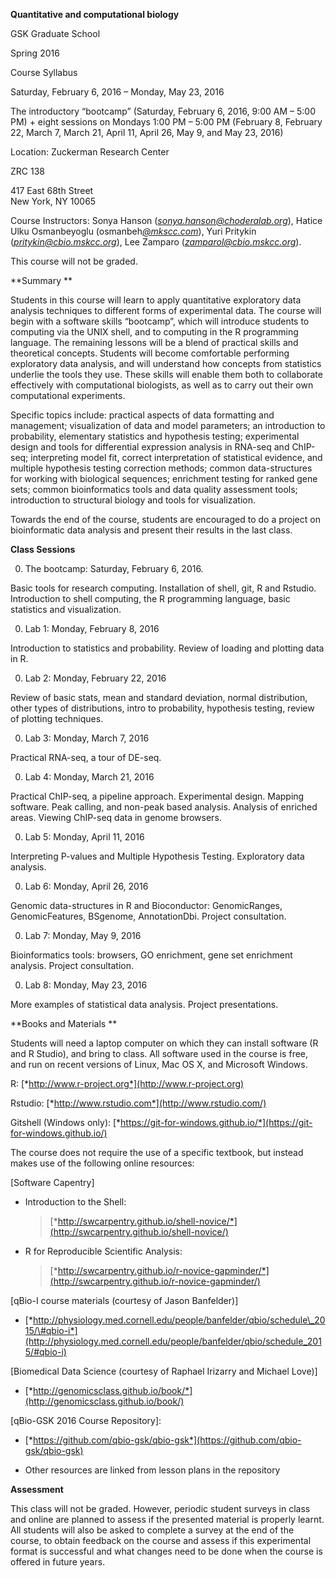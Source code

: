 **Quantitative and computational biology**

GSK Graduate School

Spring 2016

Course Syllabus

Saturday, February 6, 2016 – Monday, May 23, 2016

The introductory “bootcamp” (Saturday, February 6, 2016, 9:00 AM – 5:00
PM) + eight sessions on Mondays 1:00 PM – 5:00 PM (February 8, February
22, March 7, March 21, April 11, April 26, May 9, and May 23, 2016)

Location: Zuckerman Research Center

ZRC 138

417 East 68th Street\
New York, NY 10065

Course Instructors: Sonya Hanson
([*sonya.hanson@choderalab.org*](mailto:sonya.hanson@choderalab.org)),
Hatice Ulku Osmanbeyoglu
(osmanbeh[*@mkscc.com*](mailto:uosmanbey@gmail.com)), Yuri Pritykin
([*pritykin@cbio.mskcc.org*](mailto:pritykin@cbio.mskcc.org)), Lee
Zamparo ([*zamparol@cbio.mskcc.org*](mailto:zamparol@cbio.mskcc.org)).

This course will not be graded.

**Summary **

Students in this course will learn to apply quantitative exploratory
data analysis techniques to different forms of experimental data. The
course will begin with a software skills “bootcamp”, which will
introduce students to computing via the UNIX shell, and to computing in
the R programming language. The remaining lessons will be a blend of
practical skills and theoretical concepts. Students will become
comfortable performing exploratory data analysis, and will understand
how concepts from statistics underlie the tools they use. These skills
will enable them both to collaborate effectively with computational
biologists, as well as to carry out their own computational experiments.

Specific topics include: practical aspects of data formatting and
management; visualization of data and model parameters; an introduction
to probability, elementary statistics and hypothesis testing;
experimental design and tools for differential expression analysis in
RNA-seq and ChIP-seq; interpreting model fit, correct interpretation of
statistical evidence, and multiple hypothesis testing correction
methods; common data-structures for working with biological sequences;
enrichment testing for ranked gene sets; common bioinformatics tools and
data quality assessment tools; introduction to structural biology and
tools for visualization.

Towards the end of the course, students are encouraged to do a project
on bioinformatic data analysis and present their results in the last
class.

**Class Sessions**

0.  The bootcamp: Saturday, February 6, 2016.

Basic tools for research computing. Installation of shell, git, R and
Rstudio. Introduction to shell computing, the R programming language,
basic statistics and visualization.

0.  Lab 1: Monday, February 8, 2016

Introduction to statistics and probability. Review of loading and
plotting data in R.

0.  Lab 2: Monday, February 22, 2016

Review of basic stats, mean and standard deviation, normal distribution,
other types of distributions, intro to probability, hypothesis testing,
review of plotting techniques.

0.  Lab 3: Monday, March 7, 2016

Practical RNA-seq, a tour of DE-seq.

0.  Lab 4: Monday, March 21, 2016

Practical ChIP-seq, a pipeline approach. Experimental design. Mapping
software. Peak calling, and non-peak based analysis. Analysis of
enriched areas. Viewing ChIP-seq data in genome browsers.

0.  Lab 5: Monday, April 11, 2016

Interpreting P-values and Multiple Hypothesis Testing. Exploratory data
analysis.

0.  Lab 6: Monday, April 26, 2016

Genomic data-structures in R and Bioconductor: GenomicRanges,
GenomicFeatures, BSgenome, AnnotationDbi. Project consultation.

0.  Lab 7: Monday, May 9, 2016

Bioinformatics tools: browsers, GO enrichment, gene set enrichment
analysis. Project consultation.

0.  Lab 8: Monday, May 23, 2016

More examples of statistical data analysis. Project presentations.

**Books and Materials **

Students will need a laptop computer on which they can install software
(R and R Studio), and bring to class. All software used in the course is
free, and run on recent versions of Linux, Mac OS X, and Microsoft
Windows.

R: [*http://www.r-project.org*](http://www.r-project.org)

Rstudio: [*http://www.rstudio.com*](http://www.rstudio.com/)

Gitshell (Windows only):
[*https://git-for-windows.github.io/*](https://git-for-windows.github.io/)

The course does not require the use of a specific textbook, but instead
makes use of the following online resources:

\[Software Capentry\]

-   Introduction to the Shell:
    > [*http://swcarpentry.github.io/shell-novice/*](http://swcarpentry.github.io/shell-novice/)

-   R for Reproducible Scientific Analysis:
    > [*http://swcarpentry.github.io/r-novice-gapminder/*](http://swcarpentry.github.io/r-novice-gapminder/)

\[qBio-I course materials (courtesy of Jason Banfelder)\]

-   [*http://physiology.med.cornell.edu/people/banfelder/qbio/schedule\_2015/\#qbio-i*](http://physiology.med.cornell.edu/people/banfelder/qbio/schedule_2015/#qbio-i)

\[Biomedical Data Science (courtesy of Raphael Irizarry and Michael
Love)\]

-   [*http://genomicsclass.github.io/book/*](http://genomicsclass.github.io/book/)

\[qBio-GSK 2016 Course Repository\]:

-   [*https://github.com/qbio-gsk/qbio-gsk*](https://github.com/qbio-gsk/qbio-gsk)

-   Other resources are linked from lesson plans in the repository

**Assessment**

This class will not be graded. However, periodic student surveys in
class and online are planned to assess if the presented material is
properly learnt. All students will also be asked to complete a survey at
the end of the course, to obtain feedback on the course and assess if
this experimental format is successful and what changes need to be done
when the course is offered in future years.
